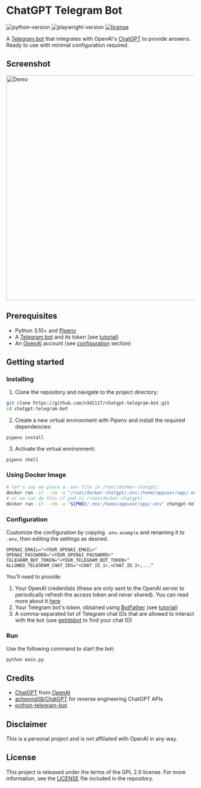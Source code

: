 # ChatGPT Telegram Bot
![python-version](https://img.shields.io/badge/python-3.10-blue.svg)
![playwright-version](https://img.shields.io/badge/revChatGPT-0.0.31.3-green.svg)
[![license](https://img.shields.io/badge/License-GPL%202.0-brightgreen.svg)](LICENSE)

A [Telegram bot](https://core.telegram.org/bots/api) that integrates with OpenAI's [ChatGPT](https://openai.com/blog/chatgpt/) to provide answers. Ready to use with minimal configuration required.

## Screenshot
<img width="600" alt="Demo" src="https://user-images.githubusercontent.com/11541888/205654171-80359706-d2ef-4fac-8300-62fe448bfb55.png">

## Prerequisites
- Python 3.10+ and [Pipenv](https://pipenv.readthedocs.io/en/latest/)
- A [Telegram bot](https://core.telegram.org/bots#6-botfather) and its token (see [tutorial](https://core.telegram.org/bots/tutorial#obtain-your-bot-token))
- An [OpenAI](https://openai.com) account (see [configuration](#configuration) section)

## Getting started

### Installing
1. Clone the repository and navigate to the project directory:

```bash
git clone https://github.com/n3d1117/chatgpt-telegram-bot.git
cd chatgpt-telegram-bot
```

2. Create a new virtual environment with Pipenv and install the required dependencies:
```
pipenv install
```

3. Activate the virtual environment:
```
pipenv shell
```

### Using Docker Image

```bash
# let's say we place a .env file in /root/docker-chatgpt/
docker run -it --rm -v "/root/docker-chatgpt/.env:/home/appuser/app/.env" chatgpt-telegram-bot:latest
# or we can do this if pwd is /root/docker-chatgpt/
docker run -it --rm -v "${PWD}/.env:/home/appuser/app/.env" chatgpt-telegram-bot:latest

```


### Configuration
Customize the configuration by copying `.env.example` and renaming it to `.env`, then editing the settings as desired.
```
OPENAI_EMAIL="<YOUR_OPENAI_EMAIL>"
OPENAI_PASSWORD="<YOUR_OPENAI_PASSWORD>"
TELEGRAM_BOT_TOKEN="<YOUR_TELEGRAM_BOT_TOKEN>"
ALLOWED_TELEGRAM_CHAT_IDS="<CHAT_ID_1>,<CHAT_ID_2>,..."
```
You'll need to provide:
1. Your OpenAI credentials (these are only sent to the OpenAI server to periodically refresh the access token and never shared). You can read more about it [here](https://github.com/acheong08/ChatGPT)
2. Your Telegram bot's token, obtained using [BotFather](http://t.me/botfather) (see [tutorial](https://core.telegram.org/bots/tutorial#obtain-your-bot-token))
3. A comma-separated list of Telegram chat IDs that are allowed to interact with the bot (use [getidsbot](https://t.me/getidsbot) to find your chat ID)

### Run
Use the following command to start the bot:
```
python main.py
```

## Credits
- [ChatGPT](https://chat.openai.com/chat) from [OpenAI](https://openai.com)
- [acheong08/ChatGPT](https://github.com/acheong08/ChatGPT) for reverse engineering ChatGPT APIs
- [python-telegram-bot](https://python-telegram-bot.org)

## Disclaimer
This is a personal project and is not affiliated with OpenAI in any way.

## License
This project is released under the terms of the GPL 2.0 license. For more information, see the [LICENSE](LICENSE) file included in the repository.
